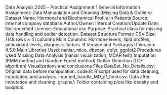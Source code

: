 Data Analysis 2025 - Practical Assignment 1
General Information
Assignment: Data Manipulation and Cleaning (Missing Data & Outliers)
Dataset Name: Hormonal and Biochemical Profile in Patients
Source: Internal company database
Author/Owner: Internal
Creation/Update Date: Not specified
License: Educational use
Purpose: Practical class for missing data handling and outlier detection.
Dataset Structure
Format: CSV
Size: 1148 rows × 41 columns
Main Columns: Hormone levels, lipid profiles, antioxidant levels, diagnosis factors.
R Version and Packages
R Version: 4.5.0
Main Libraries Used: naniar, mice, dbscan, dplyr, ggplot2
Procedures Used
Missing Data Analysis (naniar visualization, MCAR test)
Imputation (PMM method and Random Forest method)
Outlier Detection (LOF algorithm)
Visualizations and conclusions
Files
DataSet_No_Details.csv: Original data before manipulation.
code.R: R script used for data cleaning, imputation, and analysis.
imputed_handle_MD_df_final.csv: Data after imputation and cleaning.
graphs/: Folder containing plots like density and boxplots.
